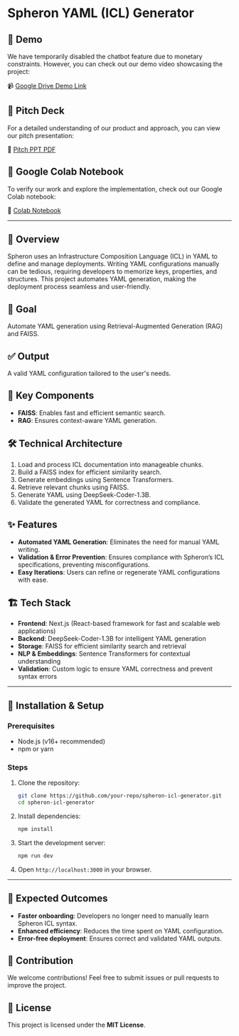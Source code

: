 # Spheron YAML (ICL) Generator

## 🚀 Demo

We have temporarily disabled the chatbot feature due to monetary constraints. However, you can check out our demo video showcasing the project:

📹 [Google Drive Demo Link](https://drive.google.com/drive/folders/17PXAFSUd2G_1uTZ9R6-0ScDzPVnAaoXi)

## 📖 Pitch Deck

For a detailed understanding of our product and approach, you can view our pitch presentation:

📑 [Pitch PPT PDF](https://drive.google.com/file/d/15TWttzczYg7LztmUszgJ40Qu26441xHE/view?usp=sharing)

## 🔬 Google Colab Notebook

To verify our work and explore the implementation, check out our Google Colab notebook:

📝 [Colab Notebook](https://colab.research.google.com/drive/1EmNPYj16DwusqdVbgIkQVPn88Tk4SmKM?usp=sharing)

---

## 🌟 Overview

Spheron uses an Infrastructure Composition Language (ICL) in YAML to define and manage deployments. Writing YAML configurations manually can be tedious, requiring developers to memorize keys, properties, and structures. This project automates YAML generation, making the deployment process seamless and user-friendly.

## 🎯 Goal

Automate YAML generation using Retrieval-Augmented Generation (RAG) and FAISS.

## ✅ Output

A valid YAML configuration tailored to the user's needs.

## 🔑 Key Components

- **FAISS**: Enables fast and efficient semantic search.
- **RAG**: Ensures context-aware YAML generation.

## 🛠️ Technical Architecture

1. Load and process ICL documentation into manageable chunks.
2. Build a FAISS index for efficient similarity search.
3. Generate embeddings using Sentence Transformers.
4. Retrieve relevant chunks using FAISS.
5. Generate YAML using DeepSeek-Coder-1.3B.
6. Validate the generated YAML for correctness and compliance.

## ✨ Features

- **Automated YAML Generation**: Eliminates the need for manual YAML writing.
- **Validation & Error Prevention**: Ensures compliance with Spheron’s ICL specifications, preventing misconfigurations.
- **Easy Iterations**: Users can refine or regenerate YAML configurations with ease.

## 🏗️ Tech Stack

- **Frontend**: Next.js (React-based framework for fast and scalable web applications)
- **Backend**: DeepSeek-Coder-1.3B for intelligent YAML generation
- **Storage**: FAISS for efficient similarity search and retrieval
- **NLP & Embeddings**: Sentence Transformers for contextual understanding
- **Validation**: Custom logic to ensure YAML correctness and prevent syntax errors

---

## 📌 Installation & Setup

### Prerequisites

- Node.js (v16+ recommended)
- npm or yarn

### Steps

1. Clone the repository:
   ```sh
   git clone https://github.com/your-repo/spheron-icl-generator.git
   cd spheron-icl-generator
   ```
2. Install dependencies:
   ```sh
   npm install
   ```
3. Start the development server:
   ```sh
   npm run dev
   ```
4. Open `http://localhost:3000` in your browser.

---

## 🎯 Expected Outcomes

- **Faster onboarding**: Developers no longer need to manually learn Spheron ICL syntax.
- **Enhanced efficiency**: Reduces the time spent on YAML configuration.
- **Error-free deployment**: Ensures correct and validated YAML outputs.

## 🤝 Contribution

We welcome contributions! Feel free to submit issues or pull requests to improve the project.

## 📜 License

This project is licensed under the **MIT License**.

